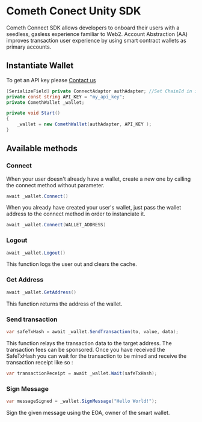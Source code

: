 # Cometh Conect Unity SDK

Cometh Connect SDK allows developers to onboard their users with a seedless, gasless experience familiar to Web2.
Account Abstraction (AA) improves transaction user experience by using smart contract wallets as primary accounts.

## Instantiate Wallet

To get an API key please [Contact us](https://cometh.io/)

```C#
[SerializeField] private ConnectAdaptor authAdapter; //Set ChainId in inspector
private const string API_KEY = "my_api_key";
private ComethWallet _wallet;

private void Start()
{
    _wallet = new ComethWallet(authAdapter, API_KEY );
}
```

## Available methods

### Connect

When your user doesn't already have a wallet, create a new one by calling the connect method without parameter.

```C#
await _wallet.Connect()
```

When you already have created your user's wallet, just pass the wallet address to the connect method in order to instanciate it.

```C#
await _wallet.Connect(WALLET_ADDRESS)
```

### Logout

```C#
await _wallet.Logout()
```

This function logs the user out and clears the cache.

### Get Address

```C#
await _wallet.GetAddress()
```

This function returns the address of the wallet.

### Send transaction

```C#
var safeTxHash = await _wallet.SendTransaction(to, value, data);
```

This function relays the transaction data to the target address. The transaction fees can be sponsored.
Once you have received the SafeTxHash you can wait for the transaction to be mined and receive the transaction receipt like so :

```C#
var transactionReceipt = await _wallet.Wait(safeTxHash);
```

### Sign Message

```C#
var messageSigned = _wallet.SignMessage("Hello World!");
```

Sign the given message using the EOA, owner of the smart wallet.
